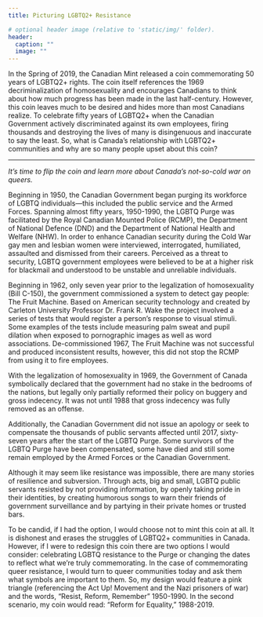 ```yaml
---
title: Picturing LGBTQ2+ Resistance

# optional header image (relative to 'static/img/' folder).
header:
  caption: ""
  image: ""
---
```


In the Spring of 2019, the Canadian Mint released a coin commemorating 50 years of LGBTQ2+ rights. The coin itself references the 1969 decriminalization of homosexuality and encourages Canadians to think about how much progress has been made in the last half-century. However, this coin leaves much to be desired and hides more than most Canadians realize. To celebrate fifty years of LGBTQ2+ when the Canadian Government actively discriminated against its own employees, firing thousands and destroying the lives of many is disingenuous and inaccurate to say the least. So, what is Canada’s relationship with LGBTQ2+ communities and why are so many people upset about this coin?

*     *     *     *    

*It’s time to flip the coin and learn more about Canada’s not-so-cold war on queers.* 

Beginning in 1950, the Canadian Government began purging its workforce of LGBTQ individuals—this included the public service and the Armed Forces. Spanning almost fifty years, 1950-1990, the LGBTQ Purge was facilitated by the Royal Canadian Mounted Police (RCMP), the Department of National Defence (DND) and the Department of National Health and Welfare (NHW). In order to enhance Canadian security during the Cold War gay men and lesbian women were interviewed, interrogated, humiliated, assaulted and dismissed from their careers. Perceived as a threat to security, LGBTQ government employees were believed to be at a higher risk for blackmail and understood to be unstable and unreliable individuals. 

Beginning in 1962, only seven year prior to the legalization of homosexuality (Bill C-150), the government commissioned a system to detect gay people: The Fruit Machine. Based on American security technology and created by Carleton University Professor Dr. Frank R. Wake the project involved a series of tests that would register a person’s response to visual stimuli. Some examples of the tests include measuring palm sweat and pupil dilation when exposed to pornographic images as well as word associations. De-commissioned 1967, The Fruit Machine was not successful and produced inconsistent results, however, this did not stop the RCMP from using it to fire employees.

With the legalization of homosexuality in 1969, the Government of Canada symbolically declared that the government had no stake in the bedrooms of the nations, but legally only partially reformed their policy on buggery and gross indecency. It was not until 1988 that gross indecency was fully removed as an offense. 

Additionally, the Canadian Government did not issue an apology or seek to compensate the thousands of public servants affected until 2017, sixty-seven years after the start of the LGBTQ Purge. Some survivors of the LGBTQ Purge have been compensated, some have died and still some remain employed by the Armed Forces or the Canadian Government. 

Although it may seem like resistance was impossible, there are many stories of resilience and subversion. Through acts, big and small, LGBTQ public servants resisted by not providing information, by openly taking pride in their identities, by creating humorous songs to warn their friends of government surveillance and by partying in their private homes or trusted bars.

To be candid, if I had the option, I would choose not to mint this coin at all. It is dishonest and erases the struggles of LGBTQ2+ communities in Canada. However, if I were to redesign this coin there are two options I would consider: celebrating LGBTQ resistance to the Purge or changing the dates to reflect what we’re truly commemorating. In the case of commemorating queer resistance, I would turn to queer communities today and ask them what symbols are important to them. So, my design would feature a pink triangle (referencing the Act Up! Movement and the Nazi prisoners of war) and the words, “Resist, Reform, Remember” 1950-1990. In the second scenario, my coin would read: “Reform for Equality,” 1988-2019.

